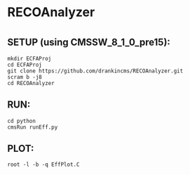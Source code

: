 # RECOAnalyzer
#
## SETUP (using CMSSW_8_1_0_pre15):

```
mkdir ECFAProj
cd ECFAProj
git clone https://github.com/drankincms/RECOAnalyzer.git
scram b -j8
cd RECOAnalyzer
```

## RUN:
```
cd python
cmsRun runEff.py
```
## PLOT:
```
root -l -b -q EffPlot.C
```
